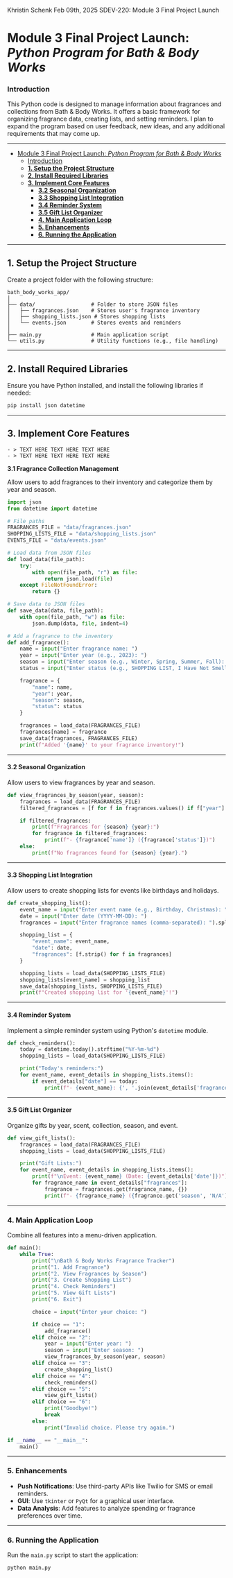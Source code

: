 Khristin Schenk
Feb 09th, 2025
SDEV-220: Module 3 Final Project Launch

# Module 3 Final Project Launch: *Python Program for Bath & Body Works*

### Introduction

This Python code is designed to manage information about fragrances and collections from Bath & Body Works. It offers a basic framework for organizing fragrance data, creating lists, and setting reminders. I plan to expand the program based on user feedback, new ideas, and any additional requirements that may come up.

---

<!-- @import "[TOC]" {cmd="toc" depthFrom=1 depthTo=6 orderedList=false} -->

<!-- code_chunk_output -->

- [Module 3 Final Project Launch: *Python Program for Bath & Body Works*](#module-3-final-project-launch-python-program-for-bath--body-works)
    - [Introduction](#introduction)
  - [**1. Setup the Project Structure**](#1-setup-the-project-structure)
  - [**2. Install Required Libraries**](#2-install-required-libraries)
  - [**3. Implement Core Features**](#3-implement-core-features)
      - [**3.2 Seasonal Organization**](#32-seasonal-organization)
      - [**3.3 Shopping List Integration**](#33-shopping-list-integration)
      - [**3.4 Reminder System**](#34-reminder-system)
      - [**3.5 Gift List Organizer**](#35-gift-list-organizer)
    - [**4. Main Application Loop**](#4-main-application-loop)
    - [**5. Enhancements**](#5-enhancements)
    - [**6. Running the Application**](#6-running-the-application)

<!-- /code_chunk_output -->

---

## **1. Setup the Project Structure**

Create a project folder with the following structure:

```plaintext
bath_body_works_app/
│
├── data/                  # Folder to store JSON files
│   ├── fragrances.json    # Stores user's fragrance inventory
│   ├── shopping_lists.json # Stores shopping lists
│   └── events.json        # Stores events and reminders
│
├── main.py                # Main application script
└── utils.py               # Utility functions (e.g., file handling)
```

---

## **2. Install Required Libraries**

Ensure you have Python installed, and install the following libraries if needed:

```bash
pip install json datetime
```

---

## **3. Implement Core Features**

    - > TEXT HERE TEXT HERE TEXT HERE
    - > TEXT HERE TEXT HERE TEXT HERE

**3.1 Fragrance Collection Management**

Allow users to add fragrances to their inventory and categorize them by year and season.

```python
import json
from datetime import datetime

# File paths
FRAGRANCES_FILE = "data/fragrances.json"
SHOPPING_LISTS_FILE = "data/shopping_lists.json"
EVENTS_FILE = "data/events.json"

# Load data from JSON files
def load_data(file_path):
    try:
        with open(file_path, "r") as file:
            return json.load(file)
    except FileNotFoundError:
        return {}

# Save data to JSON files
def save_data(data, file_path):
    with open(file_path, "w") as file:
        json.dump(data, file, indent=4)

# Add a fragrance to the inventory
def add_fragrance():
    name = input("Enter fragrance name: ")
    year = input("Enter year (e.g., 2023): ")
    season = input("Enter season (e.g., Winter, Spring, Summer, Fall): ")
    status = input("Enter status (e.g., SHOPPING LIST, I Have Not Smelled, I Like This One): ")

    fragrance = {
        "name": name,
        "year": year,
        "season": season,
        "status": status
    }

    fragrances = load_data(FRAGRANCES_FILE)
    fragrances[name] = fragrance
    save_data(fragrances, FRAGRANCES_FILE)
    print(f"Added '{name}' to your fragrance inventory!")
```

---

#### **3.2 Seasonal Organization**

Allow users to view fragrances by year and season.

```python
def view_fragrances_by_season(year, season):
    fragrances = load_data(FRAGRANCES_FILE)
    filtered_fragrances = [f for f in fragrances.values() if f["year"] == year and f["season"] == season]

    if filtered_fragrances:
        print(f"Fragrances for {season} {year}:")
        for fragrance in filtered_fragrances:
            print(f"- {fragrance['name']} ({fragrance['status']})")
    else:
        print(f"No fragrances found for {season} {year}.")
```

---

#### **3.3 Shopping List Integration**

Allow users to create shopping lists for events like birthdays and holidays.

```python
def create_shopping_list():
    event_name = input("Enter event name (e.g., Birthday, Christmas): ")
    date = input("Enter date (YYYY-MM-DD): ")
    fragrances = input("Enter fragrance names (comma-separated): ").split(",")

    shopping_list = {
        "event_name": event_name,
        "date": date,
        "fragrances": [f.strip() for f in fragrances]
    }

    shopping_lists = load_data(SHOPPING_LISTS_FILE)
    shopping_lists[event_name] = shopping_list
    save_data(shopping_lists, SHOPPING_LISTS_FILE)
    print(f"Created shopping list for '{event_name}'!")
```

---

#### **3.4 Reminder System**

Implement a simple reminder system using Python's `datetime` module.

```python
def check_reminders():
    today = datetime.today().strftime("%Y-%m-%d")
    shopping_lists = load_data(SHOPPING_LISTS_FILE)

    print("Today's reminders:")
    for event_name, event_details in shopping_lists.items():
        if event_details["date"] == today:
            print(f"- {event_name}: {', '.join(event_details['fragrances'])}")
```

---

#### **3.5 Gift List Organizer**

Organize gifts by year, scent, collection, season, and event.

```python
def view_gift_lists():
    fragrances = load_data(FRAGRANCES_FILE)
    shopping_lists = load_data(SHOPPING_LISTS_FILE)

    print("Gift Lists:")
    for event_name, event_details in shopping_lists.items():
        print(f"\nEvent: {event_name} (Date: {event_details['date']})")
        for fragrance_name in event_details["fragrances"]:
            fragrance = fragrances.get(fragrance_name, {})
            print(f"- {fragrance_name} ({fragrance.get('season', 'N/A')} {fragrance.get('year', 'N/A')})")
```

---

### **4. Main Application Loop**

Combine all features into a menu-driven application.

```python
def main():
    while True:
        print("\nBath & Body Works Fragrance Tracker")
        print("1. Add Fragrance")
        print("2. View Fragrances by Season")
        print("3. Create Shopping List")
        print("4. Check Reminders")
        print("5. View Gift Lists")
        print("6. Exit")

        choice = input("Enter your choice: ")

        if choice == "1":
            add_fragrance()
        elif choice == "2":
            year = input("Enter year: ")
            season = input("Enter season: ")
            view_fragrances_by_season(year, season)
        elif choice == "3":
            create_shopping_list()
        elif choice == "4":
            check_reminders()
        elif choice == "5":
            view_gift_lists()
        elif choice == "6":
            print("Goodbye!")
            break
        else:
            print("Invalid choice. Please try again.")

if __name__ == "__main__":
    main()
```

---

### **5. Enhancements**

- **Push Notifications**: Use third-party APIs like Twilio for SMS or email reminders.
- **GUI**: Use `tkinter` or `PyQt` for a graphical user interface.
- **Data Analysis**: Add features to analyze spending or fragrance preferences over time.

---

### **6. Running the Application**

Run the `main.py` script to start the application:

```bash
python main.py
```
